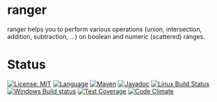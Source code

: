 # ranger

ranger helps you to perform various operations (union, intersection, addition, subtraction, ...) on boolean and numeric (scattered) ranges. 

# Status

[![License: MIT](https://img.shields.io/badge/License-MIT-yellow.svg)][licence]
[![Language](http://img.shields.io/badge/language-java-brightgreen.svg)][language]
[![Maven](https://maven-badges.herokuapp.com/maven-central/com.github.julianthome/ranger/badge.svg)][maven]
[![Javadoc](https://javadoc-emblem.rhcloud.com/doc/com.github.julianthome/ranger/badge.svg)][javadoc]
[![Linux Build Status](https://img.shields.io/travis/julianthome/ranger/master.svg?label=Linux%20build)][travis]
[![Windows Build status](https://img.shields.io/appveyor/ci/julianthome/ranger/master.svg?label=Windows%20build)][appveyor]
[![Test Coverage](https://codecov.io/gh/julianthome/ranger/branch/master/graph/badge.svg)][coverage]
[![Code Climate](https://codeclimate.com/github/julianthome/ranger/badges/gpa.svg)][codeclimate]

[licence]: https://opensource.org/licenses/mit
[language]: https://www.java.com
[maven]: https://maven-badges.herokuapp.com/maven-central/com.github.julianthome/ranger
[javadoc]: http://www.javadoc.io/doc/com.github.julianthome/ranger
[travis]: https://travis-ci.org/julianthome/ranger
[appveyor]: https://ci.appveyor.com/project/julianthome/ranger
[codeclimate]: https://codeclimate.com/github/julianthome/ranger
[coverage]: https://codecov.io/gh/julianthome/ranger